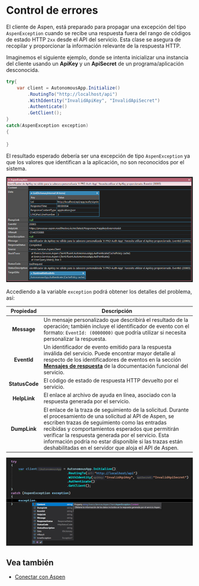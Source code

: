 # Control de errores

El cliente de Aspen, está preparado para propagar una excepción del tipo `AspenException` cuando se recibe una respuesta fuera del rango de códigos de estado HTTP `2xx` desde el API del servicio. Esta clase se asegura de recopilar y proporcionar la información relevante de la respuesta HTTP.

Imaginemos el siguiente ejemplo, donde se intenta inicializar una instancia del cliente usando un **ApiKey** y un **ApiSecret** de un programa/aplicación desconocida.

```c#
try{
    var client = AutonomousApp.Initialize()
        .RoutingTo("http://localhost/api")
        .WithIdentity("InvalidApiKey", "InvalidApiSecret")
        .Authenticate()
        .GetClient();
}
catch(AspenException exception)
{

}
```

El resultado esperado debería ser una excepción de tipo `AspenException` ya que los valores que identifican a la aplicación, no son reconocidos por el sistema.

![AspenExceptionExample](https://github.com/RD-Processa/Everco.Services.Aspen.Client.Docs/blob/master/images/AspenExceptionExample.png?raw=true)

Accediendo a la variable `exception` podrá obtener los detalles del problema, así:

| Propiedad | Descripción |
|:-:|---|
| **Message** | Un mensaje personalizado que describirá el resultado de la operación; también incluye el identificador de evento con el formato: `EventId: (0000000)` que podría utilizar si necesita personalizar la respuesta. |
| **EventId** | Un identificador de evento emitido para la respuesta inválida del servicio. Puede encontrar mayor detalle al respecto de los identificadores de eventos en la sección **[Mensajes de respuesta](https://processa-aspen.readthedocs.io/en/latest/Responses/)** de la documentación funcional del servicio. |
| **StatusCode** | El código de estado de respuesta HTTP devuelto por el servicio. |
| **HelpLink** | El enlace al archivo de ayuda en línea, asociado con la respuesta generada por el servicio. |
| **DumpLink** | El enlace de la traza de seguimiento de la solicitud. Durante el procesamiento de una solicitud al API de Aspen, se escriben trazas de seguimiento como las entradas recibidas y comportamientos esperados que permitirán verificar la respuesta generada por el servicio. Esta información podría no estar disponible si las trazas están deshabilitadas en el servidor que aloja el API de Aspen. |

![AspenException](https://github.com/RD-Processa/Everco.Services.Aspen.Client.Docs/blob/master/images/AspenException.png?raw=true)

## Vea también

- [Conectar con Aspen](ManageApiKey.md/#obtener-una-instancia-del-servicio)